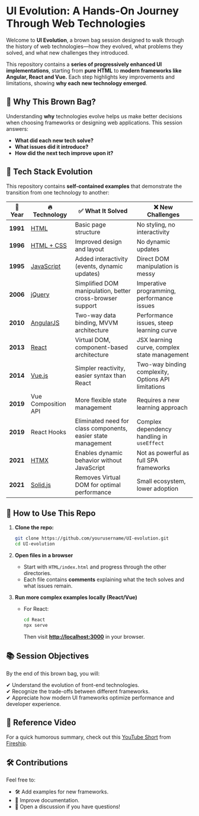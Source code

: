 


# UI Evolution: A Hands-On Journey Through Web Technologies

Welcome to **UI Evolution**, a brown bag session designed to walk through the history of web technologies—how they evolved, what problems they solved, and what new challenges they introduced.

This repository contains a **series of progressively enhanced UI implementations**, starting from **pure HTML** to **modern frameworks like Angular, React and Vue.** Each step highlights key improvements and limitations, showing **why each new technology emerged**.

## 📌 Why This Brown Bag?
Understanding **why** technologies evolve helps us make better decisions when choosing frameworks or designing web applications. This session answers:
- **What did each new tech solve?**
- **What issues did it introduce?**
- **How did the next tech improve upon it?**

## 🚀 Tech Stack Evolution
This repository contains **self-contained examples** that demonstrate the transition from one technology to another:

| 📆 Year | 🔥 Technology | ✅ What It Solved | ❌ New Challenges |
|--------|--------------|----------------|----------------|
| **1991** | [HTML](./HTML/index.html) | Basic page structure | No styling, no interactivity |
| **1996** | [HTML + CSS](./HTML_CSS/index.html) | Improved design and layout | No dynamic updates |
| **1995** | [JavaScript](./JS/index.html) | Added interactivity (events, dynamic updates) | Direct DOM manipulation is messy |
| **2006** | [jQuery](./JQuery/index.html) | Simplified DOM manipulation, better cross-browser support | Imperative programming, performance issues |
| **2010** | [AngularJS](./AngularJS/index.html) | Two-way data binding, MVVM architecture | Performance issues, steep learning curve |
| **2013** | [React](./React/index.html) | Virtual DOM, component-based architecture | JSX learning curve, complex state management |
| **2014** | [Vue.js](./VueJS/index.html) | Simpler reactivity, easier syntax than React | Two-way binding complexity, Options API limitations |
| **2019** | Vue Composition API | More flexible state management | Requires a new learning approach |
| **2019** | React Hooks | Eliminated need for class components, easier state management | Complex dependency handling in `useEffect` |
| **2021** | [HTMX](./HTMX/index.html) | Enables dynamic behavior without JavaScript | Not as powerful as full SPA frameworks |
| **2021** | [Solid.js](./Solid/index.html) | Removes Virtual DOM for optimal performance | Small ecosystem, lower adoption |

## 🎯 How to Use This Repo
1. **Clone the repo:**
   ```bash
   git clone https://github.com/yourusername/UI-evolution.git
   cd UI-evolution
   ```
2. **Open files in a browser**  
   - Start with `HTML/index.html` and progress through the other directories.
   - Each file contains **comments** explaining what the tech solves and what issues remain.

3. **Run more complex examples locally (React/Vue)**  
   - For React:
     ```bash
     cd React
     npx serve
     ```

     Then visit **[http://localhost:3000](http://localhost:3000)** in your browser.


## 📚 Session Objectives
By the end of this brown bag, you will:

✔ Understand the evolution of front-end technologies.  
✔ Recognize the trade-offs between different frameworks.  
✔ Appreciate how modern UI frameworks optimize performance and developer experience.

## 🎥 Reference Video
For a quick humorous summary, check out this [YouTube Short](https://www.youtube.com/shorts/aXcuz6fn8_w) from [Fireship](https://www.youtube.com/@Fireship).

## 🛠 Contributions
Feel free to:
- 🛠 Add examples for new frameworks.
- 📝 Improve documentation.
- 📩 Open a discussion if you have questions!

